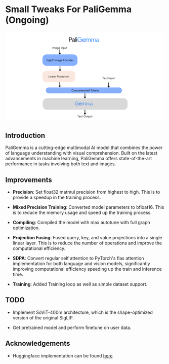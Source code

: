# Small Tweaks For PaliGemma (Ongoing)

![PaliGemma Logo](./assets/paligemma_arch.png)

## Introduction

PaliGemma is a cutting-edge multimodal AI model that combines the power of language understanding with visual comprehension. Built on the latest advancements in machine learning, PaliGemma offers state-of-the-art performance in tasks involving both text and images. 


## Improvements

- **Precision**: Set float32 matmul precision from highest to high. This is to provide a speedup in the training process.


- **Mixed Precision Training**: Converted model parameters to bfloat16. This is to reduce the memory usage and speed up the training process.


- **Compiling**: Compiled the model with max autotune with full graph optimization.


- **Projection Fusing**: Fused query, key, and value projections into a single linear layer. This is to reduce the number of operations and improve the computational efficiency.


- **SDPA**: Convert regular self attention to PyTorch's flas attention implementation for both language and vision models, significantly improving computational efficiency speeding up the train and inference time.


- **Training**: Added Training loop as well as simple dataset support.


## TODO
- Implement SoViT-400m architecture, which is the shape-optimized version of the original SigLIP.


- Get pretrained model and perform finetune on user data.

## Acknowledgements

- Huggingface implementation can be found [here](https://github.com/hkproj/pytorch-paligemma/tree/main)

